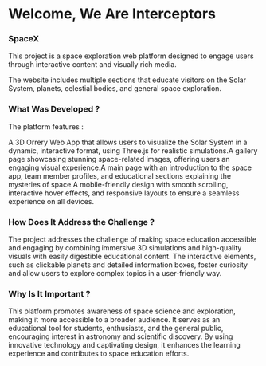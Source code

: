 <h1>Welcome, We Are Interceptors</h1>

<h3>SpaceX</h3>

This project is a space exploration web platform designed to engage users through interactive content and visually rich media.

The website includes multiple sections that educate visitors on the Solar System, planets, celestial bodies, and general space exploration.

### What Was Developed ?

The platform features : 

A 3D Orrery Web App that allows users to visualize the Solar System in a dynamic, interactive format, using Three.js for realistic simulations.A gallery page showcasing stunning space-related images, offering users an engaging visual experience.A main page with an introduction to the space app, team member profiles, and educational sections explaining the mysteries of space.A mobile-friendly design with smooth scrolling, interactive hover effects, and responsive layouts to ensure a seamless experience on all devices.

### How Does It Address the Challenge ?

The project addresses the challenge of making space education accessible and engaging by combining immersive 3D simulations and high-quality visuals with easily digestible educational content. The interactive elements, such as clickable planets and detailed information boxes, foster curiosity and allow users to explore complex topics in a user-friendly way.

### Why Is It Important ? 

This platform promotes awareness of space science and exploration, making it more accessible to a broader audience. It serves as an educational tool for students, enthusiasts, and the general public, encouraging interest in astronomy and scientific discovery. By using innovative technology and captivating design, it enhances the learning experience and contributes to space education efforts.
